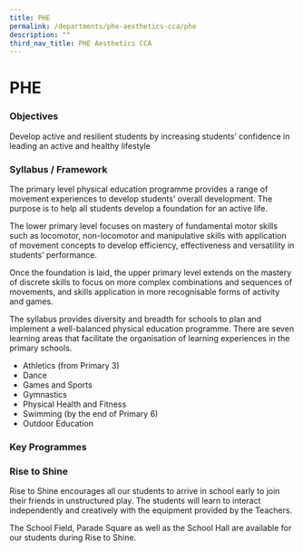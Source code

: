 ```yaml
---
title: PHE
permalink: /departments/phe-aesthetics-cca/phe
description: ""
third_nav_title: PHE Aesthetics CCA
---
```

# **PHE**

### Objectives
Develop active and resilient students by increasing students’ confidence in leading an active and healthy lifestyle

### Syllabus / Framework
The primary level physical education programme provides a range of movement experiences to develop students’ overall development. The purpose is to help all students develop a foundation for an active life.

The lower primary level focuses on mastery of fundamental motor skills such as locomotor, non-locomotor and manipulative skills with application of movement concepts to develop efficiency, effectiveness and versatility in students’ performance.

Once the foundation is laid, the upper primary level extends on the mastery of discrete skills to focus on more complex combinations and sequences of movements, and skills application in more recognisable forms of activity and games.

The syllabus provides diversity and breadth for schools to plan and implement a well-balanced physical education programme. There are seven learning areas that facilitate the organisation of learning experiences in the primary schools.

*   Athletics (from Primary 3)
*   Dance
*   Games and Sports
*   Gymnastics
*   Physical Health and Fitness
*   Swimming (by the end of Primary 6)
*   Outdoor Education

### Key Programmes

### Rise to Shine

Rise to Shine encourages all our students to arrive in school early to join their friends in unstructured play. The students will learn to interact independently and creatively with the equipment provided by the Teachers.

The School Field, Parade Square as well as the School Hall are available for our students during Rise to Shine.